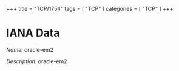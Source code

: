 +++
title = "TCP/1754"
tags = [ "TCP" ]
categories = [ "TCP" ]
+++

# IANA Data

_Name:_ oracle-em2

_Description:_ oracle-em2

